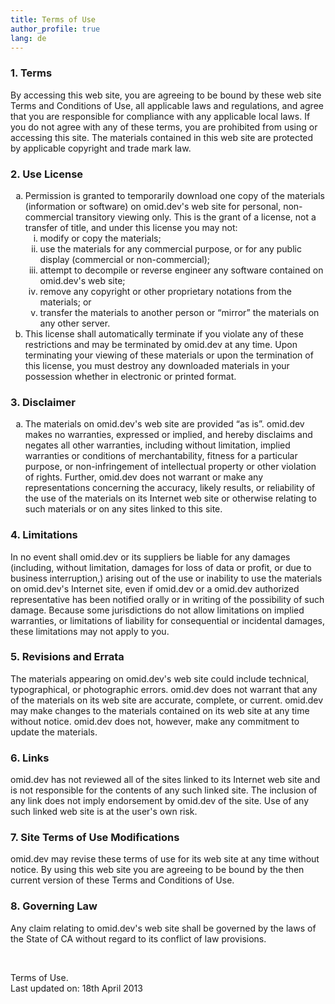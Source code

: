 ```yaml
---
title: Terms of Use
author_profile: true
lang: de
---
```

### 1. Terms

By accessing this web site, you are agreeing to be bound by these web site Terms and Conditions of Use, all applicable laws and regulations, and agree that you are responsible for compliance with any applicable local laws. If you do not agree with any of these terms, you are prohibited from using or accessing this site. The materials contained in this web site are protected by applicable copyright and trade mark law.

### 2. Use License

<ol type="a">
  <li>
    Permission is granted to temporarily download one copy of the materials (information or software) on omid.dev's web site for personal, non-commercial transitory viewing only. This is the grant of a license, not a transfer of title, and under this license you may not:
    <ol type="i">
      <li>
        modify or copy the materials;
      </li>
      <li>
        use the materials for any commercial purpose, or for any public display (commercial or non-commercial);
      </li>
      <li>
        attempt to decompile or reverse engineer any software contained on omid.dev's web site;
      </li>
      <li>
        remove any copyright or other proprietary notations from the materials; or
      </li>
      <li>
        transfer the materials to another person or “mirror” the materials on any other server.
      </li>
    </ol>
  </li>
  
  <li>
    This license shall automatically terminate if you violate any of these restrictions and may be terminated by omid.dev at any time. Upon terminating your viewing of these materials or upon the termination of this license, you must destroy any downloaded materials in your possession whether in electronic or printed format.
  </li>
</ol>

### 3. Disclaimer

<ol type="a">
  <li>
    The materials on omid.dev's web site are provided “as is”. omid.dev makes no warranties, expressed or implied, and hereby disclaims and negates all other warranties, including without limitation, implied warranties or conditions of merchantability, fitness for a particular purpose, or non-infringement of intellectual property or other violation of rights. Further, omid.dev does not warrant or make any representations concerning the accuracy, likely results, or reliability of the use of the materials on its Internet web site or otherwise relating to such materials or on any sites linked to this site.
  </li>
</ol>

### 4. Limitations

In no event shall omid.dev or its suppliers be liable for any damages (including, without limitation, damages for loss of data or profit, or due to business interruption,) arising out of the use or inability to use the materials on omid.dev's Internet site, even if omid.dev or a omid.dev authorized representative has been notified orally or in writing of the possibility of such damage. Because some jurisdictions do not allow limitations on implied warranties, or limitations of liability for consequential or incidental damages, these limitations may not apply to you.

### 5. Revisions and Errata

The materials appearing on omid.dev's web site could include technical, typographical, or photographic errors. omid.dev does not warrant that any of the materials on its web site are accurate, complete, or current. omid.dev may make changes to the materials contained on its web site at any time without notice. omid.dev does not, however, make any commitment to update the materials.

### 6. Links

omid.dev has not reviewed all of the sites linked to its Internet web site and is not responsible for the contents of any such linked site. The inclusion of any link does not imply endorsement by omid.dev of the site. Use of any such linked web site is at the user's own risk.

### 7. Site Terms of Use Modifications

omid.dev may revise these terms of use for its web site at any time without notice. By using this web site you are agreeing to be bound by the then current version of these Terms and Conditions of Use.

### 8. Governing Law

Any claim relating to omid.dev's web site shall be governed by the laws of the State of CA without regard to its conflict of law provisions.

&nbsp;

Terms of Use.  
Last updated on: 18th April 2013